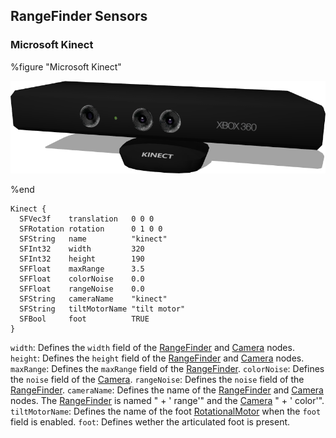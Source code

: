## RangeFinder Sensors

### Microsoft Kinect

%figure "Microsoft Kinect"

![kinect.png](images/sensors/kinect.png)

%end

```
Kinect {
  SFVec3f    translation   0 0 0
  SFRotation rotation      0 1 0 0
  SFString   name          "kinect"
  SFInt32    width         320
  SFInt32    height        190
  SFFloat    maxRange      3.5
  SFFloat    colorNoise    0.0
  SFFloat    rangeNoise    0.0
  SFString   cameraName    "kinect"
  SFString   tiltMotorName "tilt motor"
  SFBool     foot          TRUE
}
```

`width`: Defines the `width` field of the [RangeFinder](../reference/rangefinder.md) and [Camera](../reference/camera.md) nodes.
`height`: Defines the `height` field of the [RangeFinder](../reference/rangefinder.md) and [Camera](../reference/camera.md) nodes.
`maxRange`: Defines the `maxRange` field of the [RangeFinder](../reference/rangefinder.md).
`colorNoise`: Defines the `noise` field of the [Camera](../reference/camera.md).
`rangeNoise`: Defines the `noise` field of the [RangeFinder](../reference/rangefinder.md).
`cameraName`: Defines the name of the [RangeFinder](../reference/rangefinder.md) and [Camera](../reference/camera.md) nodes. The [RangeFinder](../reference/rangefinder.md) is named "<cameraName> + ' range'" and the [Camera](../reference/camera.md) "<cameraName> + ' color'".
`tiltMotorName`: Defines the name of the foot [RotationalMotor](../reference/rotationalmotor.md) when the `foot` field is enabled.
`foot`: Defines wether the articulated foot is present.

